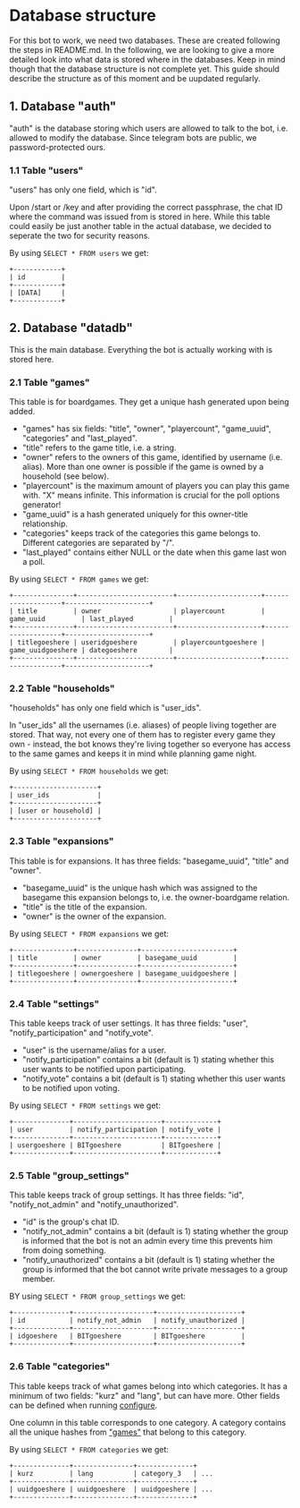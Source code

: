 # Database structure

For this bot to work, we need two databases. These are created following the steps in README.md.
In the following, we are looking to give a more detailed look into what data is stored where in the databases.
Keep in mind though that the database structure is not complete yet. This guide should describe the structure as of this moment and be uupdated regularly.

## 1. Database "auth"

"auth" is the database storing which users are allowed to talk to the bot, i.e. allowed to modify the database. Since telegram bots are public, we password-protected ours.

### 1.1 Table "users"

"users" has only one field, which is "id". 

Upon /start or /key and after providing the correct passphrase, the chat ID where the command was issued from is stored in here.
While this table could easily be just another table in the actual database, we decided to seperate the two for security reasons. 

By using ```SELECT * FROM users``` we get:

    +------------+
    | id         |
    +------------+
    | [DATA]     |
    +------------+

## 2. Database "datadb"

This is the main database. Everything the bot is actually working with is stored here.

### 2.1 Table "games"
This table is for boardgames. They get a unique hash generated upon being added.
- "games" has six fields: "title", "owner", "playercount", "game_uuid", "categories" and "last_played".
- "title" refers to the game title, i.e. a string.
- "owner" refers to the owners of this game, identified by username (i.e. alias). More than one owner is possible if the game is owned by a household (see below).
- "playercount" is the maximum amount of players you can play this game with. "X" means infinite. This information is crucial for the poll options generator!
- "game_uuid" is a hash generated uniquely for this owner-title relationship.
- "categories" keeps track of the categories this game belongs to. Different categories are separated by "/".
- "last_played" contains either NULL or the date when this game last won a poll.

By using ```SELECT * FROM games``` we get:

    +---------------+------------------------+---------------------+-------------------+---------------------+
    | title         | owner                  | playercount         | game_uuid         | last_played         |
    +---------------+------------------------+---------------------+-------------------+---------------------+
    | titlegoeshere | useridgoeshere         | playercountgoeshere | game_uuidgoeshere | dategoeshere        |
    +---------------+------------------------+---------------------+-------------------+---------------------+

### 2.2 Table "households"
"households" has only one field which is "user_ids".

In "user_ids" all the usernames (i.e. aliases) of people living together are stored. That way, not every one of them has to register every game they own - instead, the bot knows they're living together so everyone has access to the same games and keeps it in mind while planning game night. 

By using ```SELECT * FROM households``` we get:
    
    +---------------------+
    | user_ids            |
    +---------------------+
    | [user or household] |
    +---------------------+


### 2.3 Table "expansions"
This table is for expansions. It has three fields: "basegame_uuid", "title" and "owner".
- "basegame_uuid" is the unique hash which was assigned to the basegame this expansion belongs to, i.e. the owner-boardgame relation.
- "title" is the title of the expansion.
- "owner" is the owner of the expansion.
 
By using ```SELECT * FROM expansions``` we get:

    +---------------+---------------+-----------------------+
    | title         | owner         | basegame_uuid         |
    +---------------+---------------+-----------------------+
    | titlegoeshere | ownergoeshere | basegame_uuidgoeshere |
    +---------------+---------------+-----------------------+


### 2.4 Table "settings"
This table keeps track of user settings. It has three fields: "user", "notify_participation" and "notify_vote".
- "user" is the username/alias for a user.
- "notify_participation" contains a bit (default is 1) stating whether this user wants to be notified upon participating.
- "notify_vote" contains a bit (default is 1) stating whether this user wants to be notified upon voting.

By using ```SELECT * FROM settings``` we get:

    +--------------+----------------------+-------------+
    | user         | notify_participation | notify_vote |
    +--------------+----------------------+-------------+
    | usergoeshere | BITgoeshere          | BITgoeshere |
    +--------------+----------------------+-------------+


### 2.5 Table "group_settings"
This table keeps track of group settings. It has three fields: "id", "notify_not_admin" and "notify_unauthorized".
- "id" is the group's chat ID.
- "notify_not_admin" contains a bit (default is 1) stating whether the group is informed that the bot is not an admin every time this prevents him from doing something.
- "notify_unauthorized" contains a bit (default is 1) stating whether the group is informed that the bot cannot write private messages to a group member.

BY using ```SELECT * FROM group_settings``` we get:

    +--------------+--------------------+---------------------+
    | id           | notify_not_admin   | notify_unauthorized |
    +--------------+--------------------+---------------------+
    | idgoeshere   | BITgoeshere        | BITgoeshere         |
    +--------------+--------------------+---------------------+
    

### 2.6 Table "categories"
This table keeps track of what games belong into which categories. It has a minimum of two fields: "kurz" and "lang", but can have more.
Other fields can be defined when running [configure](configure#L94).

One column in this table corresponds to one category. A category contains all the unique hashes from ["games"](database_structure.md#21-table-games) that belong to this category.

By using ```SELECT * FROM categories``` we get:

    +--------------+---------------+--------------+
    | kurz         | lang          | category_3   | ...
    +--------------+---------------+--------------+
    | uuidgoeshere | uuidgoeshere  | uuidgoeshere | ...
    +--------------+---------------+--------------+
